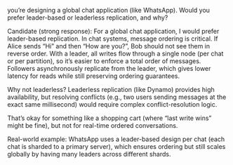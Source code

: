 you’re designing a global chat application (like WhatsApp). Would you prefer leader-based or leaderless replication, and why?

Candidate (strong response):
For a global chat application, I would prefer leader-based replication.
In chat systems, message ordering is critical. If Alice sends “Hi” and then “How are you?”, Bob should not see them in reverse order.
With a leader, all writes flow through a single node (per chat or per partition), so it’s easier to enforce a total order of messages.
Followers asynchronously replicate from the leader, which gives lower latency for reads while still preserving ordering guarantees.

Why not leaderless?
Leaderless replication (like Dynamo) provides high availability, 
but resolving conflicts (e.g., two users sending messages at the exact same millisecond) would require complex conflict-resolution logic.

That’s okay for something like a shopping cart (where “last write wins” might be fine), but not for real-time ordered conversations.

Real-world example:
WhatsApp uses a leader-based design per chat (each chat is sharded to a primary server), 
which ensures ordering but still scales globally by having many leaders across different shards.
